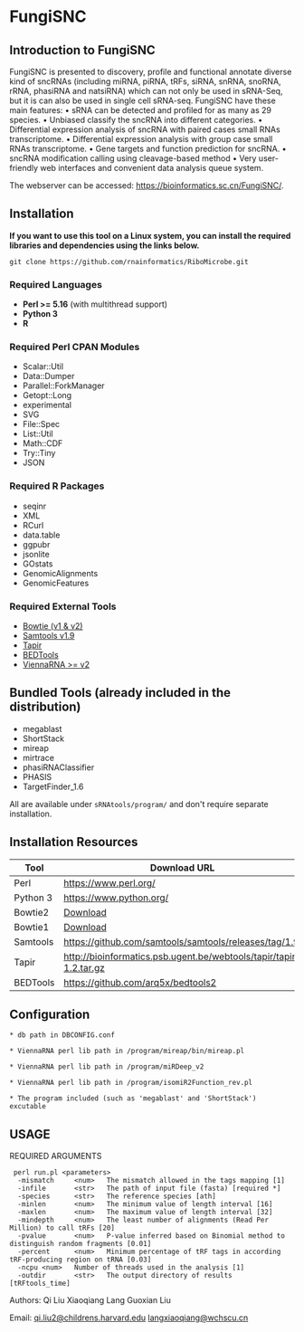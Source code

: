 # FungiSNC

## Introduction to FungiSNC

FungiSNC is presented to discovery, profile and functional annotate diverse kind of sncRNAs (including miRNA, piRNA, tRFs, siRNA, snRNA, snoRNA, rRNA, phasiRNA and natsiRNA) which can not only be used in sRNA-Seq, but it is can also be used in single cell sRNA-seq.
		FungiSNC have these main features:
		• sRNA can be detected and profiled for as many as 29 species.
		• Unbiased classify the sncRNA into different categories.
		• Differential expression analysis of sncRNA with paired cases small RNAs transcriptome.
		• Differential expression analysis with group case small RNAs transcriptome.
		• Gene targets and function prediction for sncRNA.
		• sncRNA modification calling using cleavage-based method
		• Very user-friendly web interfaces and convenient data analysis queue system.

The webserver can be accessed: https://bioinformatics.sc.cn/FungiSNC/.
## Installation
**If you want to use this tool on a Linux system, you can install the required libraries and dependencies using the links below.**
```
git clone https://github.com/rnainformatics/RiboMicrobe.git
```

### Required Languages

- **Perl >= 5.16** (with multithread support)
- **Python 3**
- **R**

### Required Perl CPAN Modules

- Scalar::Util  
- Data::Dumper  
- Parallel::ForkManager  
- Getopt::Long  
- experimental  
- SVG  
- File::Spec  
- List::Util  
- Math::CDF  
- Try::Tiny  
- JSON  

### Required R Packages

- seqinr  
- XML  
- RCurl  
- data.table  
- ggpubr  
- jsonlite  
- GOstats  
- GenomicAlignments  
- GenomicFeatures  

### Required External Tools

- [Bowtie (v1 & v2)](http://bowtie-bio.sourceforge.net/)
- [Samtools v1.9](https://github.com/samtools/samtools)
- [Tapir](http://bioinformatics.psb.ugent.be/webtools/tapir/)
- [BEDTools](https://bedtools.readthedocs.io/)
- [ViennaRNA >= v2](https://www.tbi.univie.ac.at/RNA/)


## Bundled Tools (already included in the distribution)

- megablast  
- ShortStack  
- mireap  
- mirtrace  
- phasiRNAClassifier  
- PHASIS  
- TargetFinder_1.6  

All are available under `sRNAtools/program/` and don't require separate installation.


## Installation Resources

| Tool         | Download URL |
|--------------|--------------|
| Perl         | https://www.perl.org/ |
| Python 3     | https://www.python.org/ |
| Bowtie2      | [Download](https://sourceforge.net/projects/bowtie-bio/files/bowtie2/2.3.4.3/bowtie2-2.3.4.3-linux-x86_64.zip) |
| Bowtie1      | [Download](https://sourceforge.net/projects/bowtie-bio/files/bowtie/1.2.2/bowtie-1.2.2-linux-x86_64.zip) |
| Samtools     | https://github.com/samtools/samtools/releases/tag/1.9 |
| Tapir        | http://bioinformatics.psb.ugent.be/webtools/tapir/tapir-1.2.tar.gz |
| BEDTools     | https://github.com/arq5x/bedtools2


## Configuration
	
	* db path in DBCONFIG.conf
	
	* ViennaRNA perl lib path in /program/mireap/bin/mireap.pl

	* ViennaRNA perl lib path in /program/miRDeep_v2

	* ViennaRNA perl lib path in /program/isomiR2Function_rev.pl

	* The program included (such as 'megablast' and 'ShortStack') excutable

## USAGE

 REQUIRED ARGUMENTS
```
 perl run.pl <parameters>
  -mismatch     <num>   The mismatch allowed in the tags mapping [1]
  -infile       <str>   The path of input file (fasta) [required *]
  -species      <str>   The reference species [ath]
  -minlen       <num>   The minimum value of length interval [16]
  -maxlen       <num>   The maximum value of length interval [32]
  -mindepth     <num>   The least number of alignments (Read Per Million) to call tRFs [20]
  -pvalue       <num>   P-value inferred based on Binomial method to distinguish random fragments [0.01]
  -percent      <num>   Minimum percentage of tRF tags in according tRF-producing region on tRNA [0.03]
  -ncpu <num>   Number of threads used in the analysis [1]
  -outdir       <str>   The output directory of results [tRFtools_time]
```

 Authors:
 	Qi Liu
	Xiaoqiang Lang
	Guoxian	Liu
	
 Email:
	qi.liu2@childrens.harvard.edu
	langxiaoqiang@wchscu.cn
